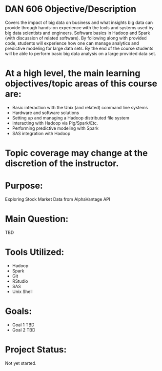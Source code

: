 # DAN 606 Objective/Description 
Covers the impact of big data on business and what insights big data can provide through hands-on experience with the tools and systems used by big data scientists and engineers. Software basics in Hadoop and Spark (with discussion of related software). By following along with provided code, students will experience how one can manage analytics and predictive modeling for large data sets. By the end of the course students will be able to perform basic big data analysis on a large provided data set.
 
# At a high level, the main learning objectives/topic areas of this course are:
 - Basic interaction with the Unix (and related) command line systems
 - Hardware and software solutions
 - Setting up and managing a Hadoop distributed file system
 - Interacting with Hadoop via Pig/Spark/Etc.
 - Performing predictive modeling with Spark
 - SAS integration with Hadoop
 
# Topic coverage may change at the discretion of the instructor.

# Purpose: 
Exploring Stock Market Data from AlphaVantage API

# Main Question:
TBD

# Tools Utilized:
 - Hadoop
 - Spark
 - Git
 - RStudio
 - SAS
 - Unix Shell
 
# Goals:
 - Goal 1 TBD
 - Goal 2 TBD
 
# Project Status:
Not yet started.